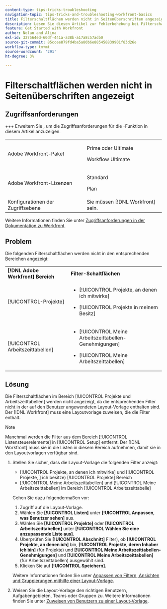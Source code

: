 ```yaml
---
content-type: tips-tricks-troubleshooting
navigation-topic: tips-tricks-and-troubleshooting-workfront-basics
title: Filterschaltflächen werden nicht in Seitenüberschriften angezeigt
description: Lesen Sie diesen Artikel zur Fehlerbehebung bei Filterschaltflächen, die nicht in Seitenkopfzeilen angezeigt werden.
feature: Get Started with Workfront
author: Nolan and Alina
exl-id: 327564ed-60df-441a-a38b-a17a8c57adb0
source-git-commit: 85ccee879fd4ba5a80b6e885458839901f83d26e
workflow-type: tm+mt
source-wordcount: '291'
ht-degree: 3%

---
```


# Filterschaltflächen werden nicht in Seitenüberschriften angezeigt

## Zugriffsanforderungen

+++ Erweitern Sie , um die Zugriffsanforderungen für die -Funktion in diesem Artikel anzuzeigen.

<table>
  <tr>
   <td>Adobe Workfront-Paket
   </td>
   <td> <p>Prime oder Ultimate</p>
    <p>Workflow Ultimate</p>
   </td>
  </tr>
  <tr>
   <td>Adobe Workfront-Lizenzen
   </td>
   <td><p>Standard</p>
   <p>Plan</p>
   </td>
  </tr>
   <tr>
   <td>Konfigurationen der Zugriffsebene
   </td>
   <td>Sie müssen [!DNL Workfront] sein.
   </td>
  </tr>
</table>

Weitere Informationen finden Sie unter [Zugriffsanforderungen in der Dokumentation zu Workfront](/help/quicksilver/administration-and-setup/add-users/access-levels-and-object-permissions/access-level-requirements-in-documentation.md).

## Problem

Die folgenden Filterschaltflächen werden nicht in den entsprechenden Bereichen angezeigt:

<table style="table-layout:auto"> 
 <col> 
 <col> 
 <tbody> 
  <tr> 
   <td><strong>[!DNL Adobe Workfront] Bereich</strong></td> 
   <td><strong>Filter-Schaltflächen</strong></td> 
  </tr> 
  <tr> 
   <td> <p>[!UICONTROL-Projekte] </p> </td> 
   <td> 
    <ul> 
     <li> <p>[!UICONTROL Projekte, an denen ich mitwirke]</p> </li> 
     <li> <p>[!UICONTROL Projekte in meinem Besitz]</p> </li> 
    </ul> </td> 
  </tr> 
  <tr> 
   <td><span>[!UICONTROL Arbeitszeittabellen]</span> </td> 
   <td> 
    <ul> 
     <li> <p><span>[!UICONTROL Meine Arbeitszeittabellen-Genehmigungen]</span> </p> </li> 
     <li> <p><span>[!UICONTROL Meine Arbeitszeittabellen]</span> </p> </li> 
    </ul> </td> 
  </tr> 
 </tbody> 
</table>

## Lösung

Die Filterschaltflächen im Bereich [!UICONTROL Projekte und Arbeitszeittabellen] werden nicht angezeigt, da die entsprechenden Filter nicht in der auf den Benutzer angewendeten Layout-Vorlage enthalten sind. Der [!DNL Workfront] muss eine Layoutvorlage zuweisen, die die Filter enthält.

>[!NOTE]
>
>Manchmal werden die Filter aus dem Bereich [!UICONTROL Listensteuerelemente] in [!UICONTROL Setup] entfernt. Der [!DNL Workfront] muss sie in die Listen in diesem Bereich aufnehmen, damit sie in den Layoutvorlagen verfügbar sind.

1. Stellen Sie sicher, dass die Layout-Vorlage die folgenden Filter anzeigt:

   * [!UICONTROL Projekte, an denen ich mitwirke] und [!UICONTROL Projekte, ] ich besitze) [!UICONTROL Projekte] Bereich
   * [!UICONTROL Meine Arbeitszeittabellen] und [!UICONTROL Meine Arbeitszeittabellen] im Bereich [!UICONTROL Arbeitszeittabelle]

   Gehen Sie dazu folgendermaßen vor:

   1. Zugriff auf die Layout-Vorlage.
   1. Wählen Sie **[!UICONTROL Listen]** unter **[!UICONTROL Anpassen, was Benutzer sehen]** aus.
   1. Wählen Sie **[!UICONTROL Projekte]** oder **[!UICONTROL Arbeitszeittabellen]** unter **[!UICONTROL Wählen Sie eine anzupassende Liste aus]**.
   1. Überprüfen Sie **[!UICONTROL Abschnitt]** Filter), ob **[!UICONTROL Projekte, an denen ich]** bin, **[!UICONTROL Projekte, deren Inhaber ich bin]** (für Projekte) und **[!UICONTROL Meine Arbeitszeittabellen-Genehmigungen]** und **[!UICONTROL Meine Arbeitszeittabellen]** (für Arbeitszeittabellen) ausgewählt sind.
   1. Klicken Sie auf **[!UICONTROL Speichern]**.

   Weitere Informationen finden Sie unter [Anpassen von Filtern, Ansichten und Gruppierungen mithilfe einer Layout-Vorlage](../../administration-and-setup/customize-workfront/use-layout-templates/customize-fvg-list-controls-layout-template.md).

1. Weisen Sie die Layout-Vorlage den richtigen Benutzern, Aufgabengebieten, Teams oder Gruppen zu. Weitere Informationen finden Sie unter [Zuweisen von Benutzern zu einer Layout-Vorlage](../../administration-and-setup/customize-workfront/use-layout-templates/assign-users-to-layout-template.md).
